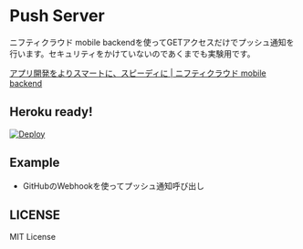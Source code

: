 # Push Server

ニフティクラウド mobile backendを使ってGETアクセスだけでプッシュ通知を行います。セキュリティをかけていないのであくまでも実験用です。

[アプリ開発をよりスマートに、スピーディに | ニフティクラウド mobile backend](http://mb.cloud.nifty.com/)

## Heroku ready!

[![Deploy](https://www.herokucdn.com/deploy/button.png)](https://heroku.com/deploy)

## Example

- GitHubのWebhookを使ってプッシュ通知呼び出し

## LICENSE

MIT License

